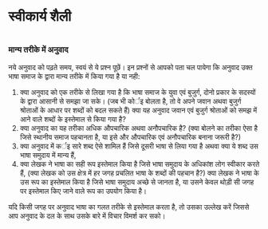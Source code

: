 # स्वीकार्य शैली
 #

### मान्य तरीके में अनुवाद

नये अनुवाद को पढ़ते समय, स्वयं से ये प्रश्न पूछें। इन प्रश्नों से आपको पता चल पायेगा कि अनुवाद उक्त भाषा समाज के द्वारा मान्य तरीके में किया गया है या नही:

1. क्या अनुवाद को एक तरीके से लिखा गया है कि भाषा समाज के युवा एवं बुजुर्ग, दोनो प्रकार के सदस्यों के द्वारा आसानी से समझा जा सके। (जब भी कोर्इ बोलता है, तो वे अपने जवान अथवा बुजुर्ग श्रोताओं के आधार पर शब्दों को बदल सकते हैं) क्या यह अनुवाद जवान एवं बुजुर्ग श्रोताओं को समझ में आने वाले शब्दों के इस्तेमाल से किया गया है?
1. क्या अनुवाद का यह तरीका अधिक औपचारिक अथवा अनौपचारिक है? (क्या बोलने का तरीका ऐसा है जिसे स्थानीय समाज पहचानता है, या इसे और औपचारिक एवं अनौपचारिक बनाना जरूरी है?)
1. क्या अनुवाद में कर्इ सारे शब्द ऐसे शामिल हैं जिसे दूसरी भाषा से लिया गया है अथवा क्या ये शब्द उस भाषा समुदाय में मान्य हैं,
1. क्या लेखक ने भाषा का सही रूप इस्तेमाल किया है जिसे भाषा समुदाय के अधिकांश लोग स्वीकार करते हैं, (क्या लेखक को उस क्षेत्र में हर जगह प्रचलित भाषा के शब्दों की पहचान है?) क्या लेखक ने भाषा के उस रूप का इस्तेमाल किया है जिसे भाषा समुदाय अच्छे से जानता है, या उसने केवल थोड़ी सी जगह पर इस्तेमाल किए जाने वाले रूप का उपयोग किया है।

यदि किसी जगह पर अनुवाद भाषा का गलत तरीके से इस्तेमाल करता है, तो उसका उल्लेख करें जिससे आप अनुवाद के दल के साथ उसके बारे में विचार विमर्श कर सको।
